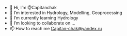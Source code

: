 - 👋 Hi, I’m @Capitanchak
- 👀 I’m interested in Hydrology, Modelling, Geoprocessing
- 🌱 I’m currently learning Hydrology
- 💞️ I’m looking to collaborate on ...
- 📫 How to reach me Capitan-chak@yandex.ru

<!---
Capitanchak/Capitanchak is a ✨ special ✨ repository because its `README.md` (this file) appears on your GitHub profile.
You can click the Preview link to take a look at your changes.
--->

